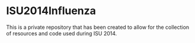 ISU2014Influenza
================

This is a private repository that has been created to allow for the collection of resources and code used during ISU 2014.
